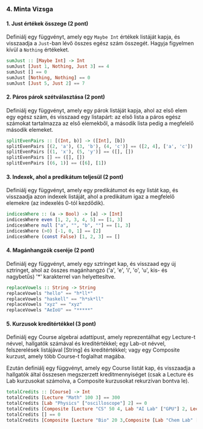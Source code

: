 ### 4. Minta Vizsga

#### 1. Just értékek összege (2 pont)

Definiálj egy függvényt, amely egy `Maybe Int` értékek listáját kapja, és visszaadja a `Just`-ban lévő összes egész szám összegét. Hagyja figyelmen kívül a `Nothing` értékeket.

```haskell
sumJust :: [Maybe Int] -> Int
sumJust [Just 1, Nothing, Just 3] == 4
sumJust [] == 0
sumJust [Nothing, Nothing] == 0
sumJust [Just 5, Just 2] == 7
```

#### 2. Páros párok szétválasztása (2 pont)

Definiálj egy függvényt, amely egy párok listáját kapja, ahol az első elem egy egész szám, és visszaad egy listapárt: az első lista a páros egész számokat tartalmazza az első elemekből, a második lista pedig a megfelelő második elemeket.

```haskell
splitEvenPairs :: [(Int, b)] -> ([Int], [b])
splitEvenPairs [(2, 'a'), (3, 'b'), (4, 'c')] == ([2, 4], ['a', 'c'])
splitEvenPairs [(1, 'x'), (5, 'y')] == ([], [])
splitEvenPairs [] == ([], [])
splitEvenPairs [(6, 1)] == ([6], [1])
```

#### 3. Indexek, ahol a predikátum teljesül (2 pont)

Definiálj egy függvényt, amely egy predikátumot és egy listát kap, és visszaadja azon indexek listáját, ahol a predikátum igaz a megfelelő elemekre (az indexelés 0-tól kezdődik).

```haskell
indicesWhere :: (a -> Bool) -> [a] -> [Int]
indicesWhere even [1, 2, 3, 4, 5] == [1, 3]
indicesWhere null ["a", "", "b", ""] == [1, 3]
indicesWhere (>0) [-1, 0, 1] == [2]
indicesWhere (const False) [1, 2, 3] == []
```

#### 4. Magánhangzók cseréje (2 pont)

Definiálj egy függvényt, amely egy sztringet kap, és visszaad egy új sztringet, ahol az összes magánhangzó ('a', 'e', 'i', 'o', 'u', kis- és nagybetűs) '\*' karakterrel van helyettesítve.

```haskell
replaceVowels :: String -> String
replaceVowels "hello" == "h*ll*"
replaceVowels "haskell" == "h*sk*ll"
replaceVowels "xyz" == "xyz"
replaceVowels "AeIoU" == "*****"
```

#### 5. Kurzusok kreditértékkel (3 pont)

Definiálj egy Course algebrai adattípust, amely reprezentálhat egy Lecture-t névvel, hallgatók számával és kreditértékkel; egy Lab-ot névvel, felszerelések listájával [String] és kreditértékkel; vagy egy Composite kurzust, amely több Course-t foglalhat magába.

Ezután definiálj egy függvényt, amely egy Course listát kap, és visszaadja a hallgatók által összesen megszerzett kreditmennyiséget (csak a Lecture és Lab kurzusokat számolva, a Composite kurzusokat rekurzívan bontva le).

```haskell
totalCredits :: [Course] -> Int
totalCredits [Lecture "Math" 100 3] == 300
totalCredits [Lab "Physics" ["oscilloscope"] 2] == 0
totalCredits [Composite [Lecture "CS" 50 4, Lab "AI Lab" ["GPU"] 2, Lecture "Stats" 30 3]] == 290
totalCredits [] == 0
totalCredits [Composite [Lecture "Bio" 20 3,Composite [Lab "Chem Lab" ["microscope"] 1,Lecture "Math" 40 5]]] == 260
```
